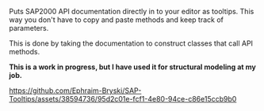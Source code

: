 Puts SAP2000 API documentation directly in to your editor as tooltips. This way you don't have to copy and paste methods and keep track of parameters.

This is done by taking the documentation to construct classes that call API methods.

**This is a work in progress, but I have used it for structural modeling at my job.**

https://github.com/Ephraim-Bryski/SAP-Tooltips/assets/38594736/95d2c01e-fcf1-4e80-94ce-c86e15ccb9b0

